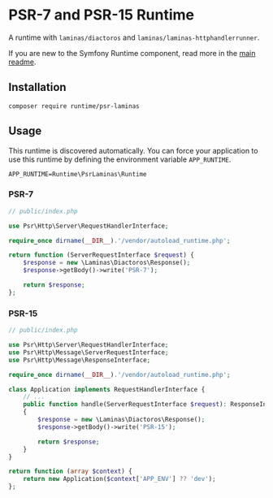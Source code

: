 # PSR-7 and PSR-15 Runtime

A runtime with `laminas/diactoros` and `laminas/laminas-httphandlerrunner`.

If you are new to the Symfony Runtime component, read more in the [main readme](https://github.com/php-runtime/runtime).

## Installation

```
composer require runtime/psr-laminas
```

## Usage

This runtime is discovered automatically. You can force your application to use
this runtime by defining the environment variable `APP_RUNTIME`.

```
APP_RUNTIME=Runtime\PsrLaminas\Runtime
```

### PSR-7

```php
// public/index.php

use Psr\Http\Server\RequestHandlerInterface;

require_once dirname(__DIR__).'/vendor/autoload_runtime.php';

return function (ServerRequestInterface $request) {
    $response = new \Laminas\Diactoros\Response();
    $response->getBody()->write('PSR-7');

    return $response;
};
```

### PSR-15

```php
// public/index.php

use Psr\Http\Server\RequestHandlerInterface;
use Psr\Http\Message\ServerRequestInterface;
use Psr\Http\Message\ResponseInterface;

require_once dirname(__DIR__).'/vendor/autoload_runtime.php';

class Application implements RequestHandlerInterface {
    // ...
    public function handle(ServerRequestInterface $request): ResponseInterface
    {
        $response = new \Laminas\Diactoros\Response();
        $response->getBody()->write('PSR-15');

        return $response;
    }
}

return function (array $context) {
    return new Application($context['APP_ENV'] ?? 'dev');
};
```
